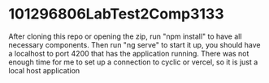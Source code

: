 # 101296806LabTest2Comp3133
After cloning this repo or opening the zip, run "npm install" to have all necessary components.
Then run "ng serve" to start it up, you should have a localhost to port 4200 that has the application running.
There was not enough time for me to set up a connection to cyclic or vercel, so it is just a local host application
